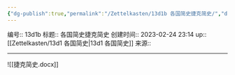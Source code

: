 ```yaml
---
{"dg-publish":true,"permalink":"/Zettelkasten/13d1b 各国简史捷克简史/","dgPassFrontmatter":true}
---
```


编号:: 13d1b
标题:: 各国简史捷克简史
创建时间:: 2023-02-24 23:14
up:: [[Zettelkasten/13d1 各国简史\|13d1 各国简史]]
来源:: 

---
![[捷克简史.docx]]